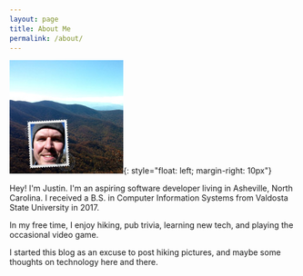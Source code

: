 ```yaml
---
layout: page
title: About Me
permalink: /about/
---
```


![Profile Pic](/assets/img/profile_pic.jpg){: style="float: left; margin-right: 10px"}


Hey! I'm Justin. I'm an aspiring software developer living in Asheville, North Carolina. I received a B.S. in Computer Information Systems from Valdosta State University in 2017. 

In my free time, I enjoy hiking, pub trivia, learning new tech, and playing the occasional video game.

I started this blog as an excuse to post hiking pictures, and maybe some thoughts on technology here and there.
